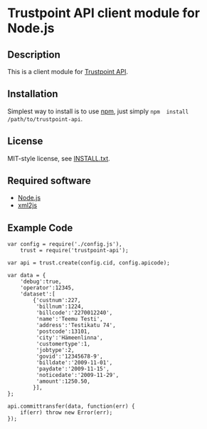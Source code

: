 
Trustpoint API client module for Node.js
========================================

Description
-----------
This is a client module for [Trustpoint API](https://www.trustpoint.fi).

Installation
------------

Simplest way to install is to use [npm](http://npmjs.org/), just simply `npm 
install /path/to/trustpoint-api`.

License
-------

MIT-style license, see [INSTALL.txt](http://github.com/jheusala/trustpoint-api/blob/master/LICENSE.txt).

Required software
-----------------

* [Node.js](http://www.nodejs.org)
* [xml2js](http://github.com/Leonidas-from-XIV/node-xml2js/)

Example Code
------------

	var config = require('./config.js'),
	    trust = require('trustpoint-api');
	
	var api = trust.create(config.cid, config.apicode);
	
	var data = {
	    'debug':true,
	    'operator':12345,
	    'dataset':[
	        {'custnum':227,
	         'billnum':1224,
	         'billcode':'2270012240',
	         'name':'Teemu Testi',
	         'address':'Testikatu 74',
	         'postcode':13101,
	         'city':'Hämeenlinna',
	         'customertype':1,
	         'jobtype':2,
	         'govid':'12345678-9',
	         'billdate':'2009-11-01',
	         'paydate':'2009-11-15',
	         'noticedate':'2009-11-29',
	         'amount':1250.50,
	        }],
	};
	
	api.committransfer(data, function(err) {
	    if(err) throw new Error(err);
	});
